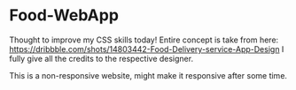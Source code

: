 # Food-WebApp
Thought to improve my CSS skills today! Entire concept is take from here: https://dribbble.com/shots/14803442-Food-Delivery-service-App-Design
I fully give all the credits to the respective designer.

This is a non-responsive website, might make it responsive after some time.
